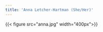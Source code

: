 ```yaml
---
title: 'Anna Letcher-Hartman (She/Her)'
---
```

<!--more-->
{{< figure src="anna.jpg" width="400px">}}

